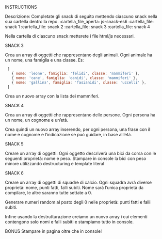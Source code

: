 INSTRUCTIONS

Descrizione:
Completate gli snack di seguito mettendo ciascuno snack nella sua cartella dentro la repo.
:cartella_file_aperta: js-snack-es6
      :cartella_file: snack 1
      :cartella_file: snack 2
      :cartella_file: snack 3
      :cartella_file: snack 4

Nella cartella di ciascuno snack metterete i file html/js necessari.


SNACK 3
 
Crea un array di oggetti che rappresentano degli animali.
Ogni animale ha un nome, una famiglia e una classe.
Es:
``` javascript
 [
   { nome: 'leone', famiglia: 'felidi', classe: 'mammiferi' },
   { nome: 'cane', famiglia: 'canidi', classe: 'mammiferi' },
   { nome: 'gallina', famiglia: 'fasianidi', classe: 'uccelli' },
 ]
```
Crea un nuovo array con la lista dei mammiferi.

SNACK 4

Crea un array di oggetti che rappresentano delle persone.
Ogni persona ha un nome, un cognome e un’età.

Crea quindi un nuovo array inserendo, per ogni persona, una frase con il nome e cognome e l’indicazione se può guidare, in base all’età.

SNACK 5

Creare un array di oggetti:
Ogni oggetto descriverà una bici da corsa con le seguenti proprietà: nome e peso.
Stampare in console la bici con peso minore utilizzando destructuring e template literal

SNACK 6

Creare un array di oggetti di squadre di calcio.
Ogni squadra avrà diverse proprietà: nome, punti fatti, falli subiti.
Nome sarà l’unica proprietà da compilare, le altre saranno tutte settate a 0.

Generare numeri random al posto degli 0 nelle proprietà: punti fatti e falli subiti.

Infine usando la destrutturazione creiamo un nuovo array i cui elementi contengono solo nomi e falli subiti e stampiamo tutto in console.

BONUS
Stampare in pagina oltre che in console!